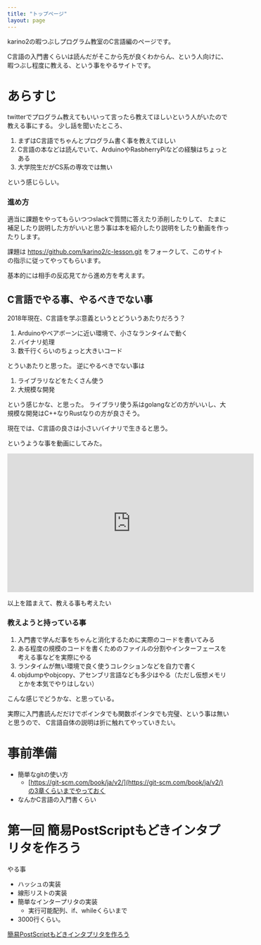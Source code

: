 ```yaml
---
title: "トップページ"
layout: page
---
```


karino2の暇つぶしプログラム教室のC言語編のページです。

C言語の入門書くらいは読んだがそこから先が良くわからん、という人向けに、
暇つぶし程度に教える、という事をやるサイトです。

# あらすじ

twitterでプログラム教えてもいいって言ったら教えてほしいという人がいたので教える事にする。
少し話を聞いたところ、

1. まずはC言語でちゃんとプログラム書く事を教えてほしい
2. C言語の本などは読んでいて、ArduinoやRasbherryPiなどの経験はちょっとある
3. 大学院生だがCS系の専攻では無い

という感じらしい。

### 進め方

適当に課題をやってもらいつつslackで質問に答えたり添削したりして、
たまに補足したり説明した方がいいと思う事は本を紹介したり説明をしたり動画を作ったりします。

課題は https://github.com/karino2/c-lesson.git をフォークして、このサイトの指示に従ってやってもらいます。

基本的には相手の反応見てから進め方を考えます。


## C言語でやる事、やるべきでない事

2018年現在、C言語を学ぶ意義というとどういうあたりだろう？

1. Arduinoやベアボーンに近い環境で、小さなランタイムで動く
2. バイナリ処理
3. 数千行くらいのちょっと大きいコード

とういあたりと思った。
逆にやるべきでない事は

1. ライブラリなどをたくさん使う
2. 大規模な開発

という感じかな、と思った。
ライブラリ使う系はgolangなどの方がいいし、大規模な開発はC++なりRustなりの方が良さそう。

現在では、C言語の良さは小さいバイナリで生きると思う。

というような事を動画にしてみた。

<iframe width="560" height="315" src="https://www.youtube.com/embed/0yFS4UHgmHU" frameborder="0" allow="autoplay; encrypted-media" allowfullscreen></iframe>

以上を踏まえて、教える事も考えたい


### 教えようと持っている事

1. 入門書で学んだ事をちゃんと消化するために実際のコードを書いてみる
2. ある程度の規模のコードを書くためのファイルの分割やインターフェースを考える事などを実際にやる
3. ランタイムが無い環境で良く使うコレクションなどを自力で書く
4. objdumpやobjcopy、アセンブリ言語なども多少はやる（ただし仮想メモリとかを本気でやりはしない）

こんな感じでどうかな、と思っている。

実際に入門書読んだだけでポインタでも関数ポインタでも完璧、という事は無いと思うので、
C言語自体の説明は折に触れてやっていきたい。


# 事前準備

- 簡単なgitの使い方
    - [https://git-scm.com/book/ja/v2/](https://git-scm.com/book/ja/v2/)の3章くらいまでやっておく
- なんかC言語の入門書くらい


# 第一回 簡易PostScriptもどきインタプリタを作ろう

やる事

- ハッシュの実装
- 線形リストの実装
- 簡単なインタープリタの実装
   - 実行可能配列、if、whileくらいまで
- 3000行くらい。

[簡易PostScriptもどきインタプリタを作ろう](forth_modoki.md)



